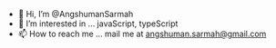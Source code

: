 - 👋 Hi, I’m @AngshumanSarmah
- 👀 I’m interested in ... javaScript, typeScript
- 📫 How to reach me ... mail me at angshuman.sarmah@gmail.com

<!---
AngshumanSarmah/AngshumanSarmah is a ✨ special ✨ repository because its `README.md` (this file) appears on your GitHub profile.
You can click the Preview link to take a look at your changes.
--->
